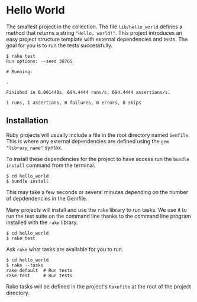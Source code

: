 # Hello World

The smallest project in the collection. The file `lib/hello_world` defines a method that
returns a string `"Hello, world!"`. This project introduces an easy project structure
template with external dependencies and tests. The goal for you is to run the tests
successfully.

```
$ rake test
Run options: --seed 38765

# Running:

.

Finished in 0.001440s, 694.4444 runs/s, 694.4444 assertions/s.

1 runs, 1 assertions, 0 failures, 0 errors, 0 skips
```

## Installation

Ruby projects will usually include a file in the root directory named `Gemfile`. This is
where any external dependencies are defined using the `gem "library_name"` syntax.

To install these dependencies for the project to have access run the `bundle install`
command from the terminal.

```
$ cd hello_world
$ bundle install
```

This may take a few seconds or several minutes depending on the number of depdendencies in
the Gemfile.

Many projects will install and use the `rake` library to run tasks.  We use it to run the
test suite on the command line thanks to the command line program installed with the
`rake` library.

```
$ cd hello_world
$ rake test
```

Ask `rake` what tasks are available for you to run.

```
$ cd hello_world
$ rake --tasks
rake default  # Run tests
rake test     # Run tests
```

Rake tasks will be defined in the project's `Rakefile` at the root of the project
directory.
